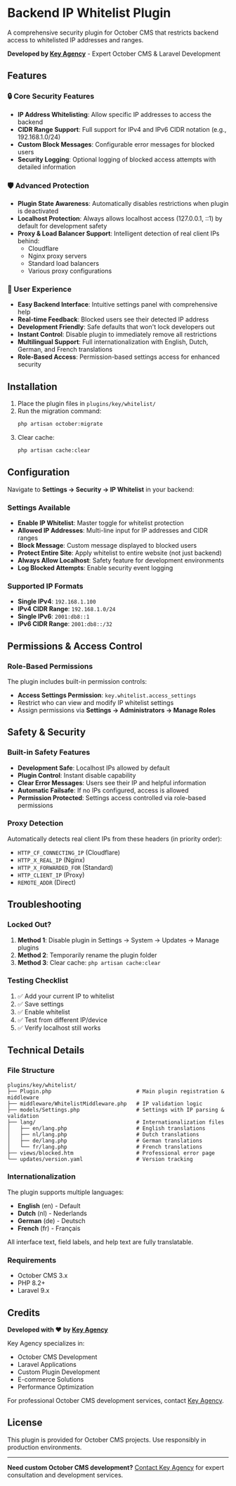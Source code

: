 # Backend IP Whitelist Plugin

A comprehensive security plugin for October CMS that restricts backend access to whitelisted IP addresses and ranges.

**Developed by [Key Agency](https://key.agency)** - Expert October CMS & Laravel Development

## Features

### 🔒 Core Security Features
- **IP Address Whitelisting**: Allow specific IP addresses to access the backend
- **CIDR Range Support**: Full support for IPv4 and IPv6 CIDR notation (e.g., 192.168.1.0/24)
- **Custom Block Messages**: Configurable error messages for blocked users
- **Security Logging**: Optional logging of blocked access attempts with detailed information

### 🛡️ Advanced Protection
- **Plugin State Awareness**: Automatically disables restrictions when plugin is deactivated
- **Localhost Protection**: Always allows localhost access (127.0.0.1, ::1) by default for development safety
- **Proxy & Load Balancer Support**: Intelligent detection of real client IPs behind:
  - Cloudflare
  - Nginx proxy servers
  - Standard load balancers
  - Various proxy configurations

### 🎯 User Experience
- **Easy Backend Interface**: Intuitive settings panel with comprehensive help
- **Real-time Feedback**: Blocked users see their detected IP address
- **Development Friendly**: Safe defaults that won't lock developers out
- **Instant Control**: Disable plugin to immediately remove all restrictions
- **Multilingual Support**: Full internationalization with English, Dutch, German, and French translations
- **Role-Based Access**: Permission-based settings access for enhanced security

## Installation

1. Place the plugin files in `plugins/key/whitelist/`
2. Run the migration command:
   ```bash
   php artisan october:migrate
   ```
3. Clear cache:
   ```bash
   php artisan cache:clear
   ```

## Configuration

Navigate to **Settings → Security → IP Whitelist** in your backend:

### Settings Available

- **Enable IP Whitelist**: Master toggle for whitelist protection
- **Allowed IP Addresses**: Multi-line input for IP addresses and CIDR ranges
- **Block Message**: Custom message displayed to blocked users
- **Protect Entire Site**: Apply whitelist to entire website (not just backend)
- **Always Allow Localhost**: Safety feature for development environments
- **Log Blocked Attempts**: Enable security event logging

### Supported IP Formats

- **Single IPv4**: `192.168.1.100`
- **IPv4 CIDR Range**: `192.168.1.0/24`
- **Single IPv6**: `2001:db8::1`
- **IPv6 CIDR Range**: `2001:db8::/32`

## Permissions & Access Control

### Role-Based Permissions

The plugin includes built-in permission controls:
- **Access Settings Permission**: `key.whitelist.access_settings`
- Restrict who can view and modify IP whitelist settings
- Assign permissions via **Settings → Administrators → Manage Roles**

## Safety & Security

### Built-in Safety Features

- **Development Safe**: Localhost IPs allowed by default
- **Plugin Control**: Instant disable capability
- **Clear Error Messages**: Users see their IP and helpful information
- **Automatic Failsafe**: If no IPs configured, access is allowed
- **Permission Protected**: Settings access controlled via role-based permissions

### Proxy Detection

Automatically detects real client IPs from these headers (in priority order):
- `HTTP_CF_CONNECTING_IP` (Cloudflare)
- `HTTP_X_REAL_IP` (Nginx)
- `HTTP_X_FORWARDED_FOR` (Standard)
- `HTTP_CLIENT_IP` (Proxy)
- `REMOTE_ADDR` (Direct)

## Troubleshooting

### Locked Out?

1. **Method 1**: Disable plugin in Settings → System → Updates → Manage plugins
2. **Method 2**: Temporarily rename the plugin folder
3. **Method 3**: Clear cache: `php artisan cache:clear`

### Testing Checklist

1. ✅ Add your current IP to whitelist
2. ✅ Save settings
3. ✅ Enable whitelist
4. ✅ Test from different IP/device
5. ✅ Verify localhost still works

## Technical Details

### File Structure
```
plugins/key/whitelist/
├── Plugin.php                           # Main plugin registration & middleware
├── middleware/WhitelistMiddleware.php   # IP validation logic
├── models/Settings.php                  # Settings with IP parsing & validation
├── lang/                                # Internationalization files
│   ├── en/lang.php                      # English translations
│   ├── nl/lang.php                      # Dutch translations
│   ├── de/lang.php                      # German translations
│   └── fr/lang.php                      # French translations
├── views/blocked.htm                    # Professional error page
└── updates/version.yaml                 # Version tracking
```

### Internationalization

The plugin supports multiple languages:
- **English** (en) - Default
- **Dutch** (nl) - Nederlands
- **German** (de) - Deutsch
- **French** (fr) - Français

All interface text, field labels, and help text are fully translatable.

### Requirements
- October CMS 3.x
- PHP 8.2+
- Laravel 9.x

## Credits

**Developed with ❤️ by [Key Agency](https://key.agency)**

Key Agency specializes in:
- October CMS Development
- Laravel Applications
- Custom Plugin Development
- E-commerce Solutions
- Performance Optimization

For professional October CMS development services, contact [Key Agency](https://key.agency).

## License

This plugin is provided for October CMS projects. Use responsibly in production environments.

---

**Need custom October CMS development?** [Contact Key Agency](https://key.agency) for expert consultation and development services.